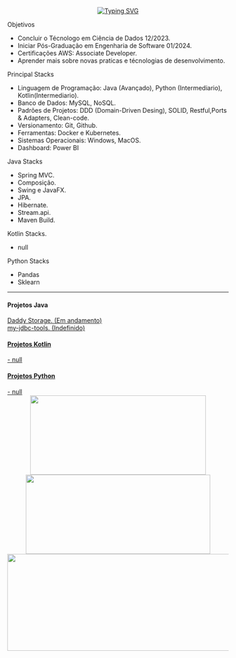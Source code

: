 <div align=center>
 
<a href="https://git.io/typing-svg"><img src="https://readme-typing-svg.demolab.com?font=Fira+Code&size=30&pause=1000&color=FFFFFF&center=true&width=800&lines=Ola%2C+seja+bem+vindo+ao+meu+github.;Eu+sou+Norton+Domingues+Manfr%C3%A9." alt="Typing SVG" /></a>
 
 </div>
 
 Objetivos
- Concluir o Técnologo em Ciência de Dados 12/2023. 
- Iniciar Pós-Graduação em Engenharia de Software 01/2024.
- Certificações AWS: Associate Developer.
- Aprender mais sobre novas praticas e técnologias de desenvolvimento.

Principal Stacks
- Linguagem de Programação: Java (Avançado), Python (Intermediario), Kotlin(Intermediario).
- Banco de Dados: MySQL, NoSQL.
- Padrões de Projetos: DDD (Domain-Driven Desing), SOLID, Restful,Ports & Adapters, Clean-code.
- Versionamento: Git, Github.
- Ferramentas: Docker e Kubernetes.
- Sistemas Operacionais: Windows, MacOS.
- Dashboard: Power BI

Java Stacks
- Spring MVC.
- Composição.
- Swing e JavaFX.
- JPA.
- Hibernate.
- Stream.api.
- Maven Build.

Kotlin Stacks.
- null

Python Stacks
- Pandas
- Sklearn
 
</div>

<hr>

<div class="java-projects">
  <h4>Projetos Java</h4>
  <a href="https://github.com/nortonmanfrejr/Daddy-Storage-with-Swing"> Daddy Storage. (Em andamento) <br>
  <a href="https://github.com/nortonmanfrejr/my-jdbc-tools"> my-jdbc-tools. (Indefinido)
 </div>
 
 <div class="kotlin-projects">
  <h4>Projetos Kotlin</h4>
  - null
 </div>
 
 <div class="py-projects">
  <h4>Projetos Python</h4>
  - null
 </div>
   
   <div align=center>
  <a href="https://github.com/nortonmanfrejr">
  <img height="180em" width="400em" src="https://github-readme-stats.vercel.app/api?username=nortonmanfrejr&show_icons=true&theme=dark&include_all_commits=true&count_private=true"/>
     
  <img height="180em" width="420em" src="https://github-readme-stats.vercel.app/api/top-langs/?username=nortonmanfrejr&layout=compact&langs_count=7&theme=dark"/>
   
   <img height="220em" width="800em" src="https://streak-stats.demolab.com?user=nortonmanfrejr&theme=dark"/>
   
   </div>
 
